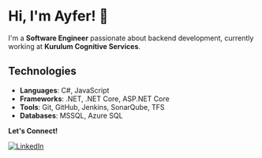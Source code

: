 # Hi, I'm Ayfer! 👋

I'm a **Software Engineer** passionate about backend development, currently working at **Kurulum Cognitive Services**.

## Technologies

- **Languages**: C#, JavaScript
- **Frameworks**: .NET, .NET Core, ASP.NET Core
- **Tools**: Git, GitHub, Jenkins, SonarQube, TFS
- **Databases**: MSSQL, Azure SQL

**Let's Connect!**

[![LinkedIn](https://upload.wikimedia.org/wikipedia/commons/0/01/LinkedIn_Logo_2023.png)](https://www.linkedin.com/in/ayfer-kınay/)
